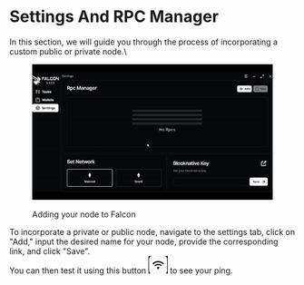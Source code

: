# Settings And RPC Manager

In this section, we will guide you through the process of incorporating a custom public or private node.\


<figure><img src="../.gitbook/assets/node.gif" alt=""><figcaption><p>Adding your node to Falcon</p></figcaption></figure>

To incorporate a private or public node, navigate to the settings tab, click on "Add," input the desired name for your node, provide the corresponding link, and click "Save". \
You can then test it using this button <img src="../.gitbook/assets/image (11).png" alt="" data-size="line"> to see your ping.
